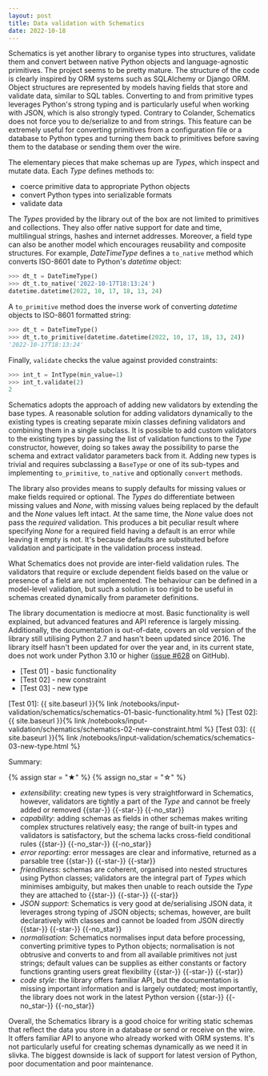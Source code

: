 ```yaml
---
layout: post
title: Data validation with Schematics
date: 2022-10-18
---
```


Schematics is yet another library to organise types into structures,
validate them and convert between native Python objects and
language-agnostic primitives. The project seems to be pretty mature.
The structure of the code is clearly inspired by ORM systems such as
SQLAlchemy or Django ORM. Object structures are represented by models
having fields that store and validate data, similar to SQL tables.
Converting to and from primitive types leverages Python's strong
typing and is particularly useful when working with JSON, which is
also strongly typed. Contrary to Colander, Schematics does not force
you to de/serialize to and from strings. This feature can be extremely
useful for converting primitives from a configuration file or a
database to Python types and turning them back to primitives before
saving them to the database or sending them over the wire.

The elementary pieces that make schemas up are _Types_, which inspect
and mutate data. Each _Type_ defines methods to:

- coerce primitive data to appropriate Python objects
- convert Python types into serializable formats
- validate data

The _Types_ provided by the library out of the box are not limited to
primitives and collections. They also offer native support for date and
time, multilingual strings, hashes and internet addresses. Moreover, a
field type can also be another model which encourages reusability and
composite structures. For example, _DateTimeType_ defines a
`to_native` method which converts ISO-8601 date to Python's _datetime_
object:

```python
>>> dt_t = DateTimeType()
>>> dt_t.to_native('2022-10-17T18:13:24')
datetime.datetime(2022, 10, 17, 18, 13, 24)
```

A `to_primitive` method does the inverse work of converting _datetime_
objects to ISO-8601 formatted string:

```python
>>> dt_t = DateTimeType()
>>> dt_t.to_primitive(datetime.datetime(2022, 10, 17, 18, 13, 24))
'2022-10-17T18:13:24'
```

Finally, `validate` checks the value against provided constraints:

```python
>>> int_t = IntType(min_value=1)
>>> int_t.validate(2)
2
```

Schematics adopts the approach of adding new validators by extending
the base types. A reasonable solution for adding validators
dynamically to the existing types is creating separate mixin classes
defining validators and combining them in a single subclass. It is
possible to add custom validators to the existing types by passing the
list of validation functions to the _Type_ constructor, however, doing
so takes away the possibility to parse the schema and extract
validator parameters back from it. Adding new types is trivial and
requires subclassing a `BaseType` or one of its sub-types and
implementing `to_primitive`, `to_native` and optionally `convert`
methods.

The library also provides means to supply defaults for missing values
or make fields required or optional. The _Types_ do differentiate
between missing values and _None_, with missing values being replaced
by the default and the _None_ values left intact. At the same time,
the _None_ value does not pass the _required_ validation. This
produces a bit peculiar result where specifying _None_ for a required
field having a default is an error while leaving it empty is not. It's
because defaults are substituted before validation and participate in
the validation process instead. 

What Schematics does not provide are inter-field validation rules. The
validators that require or exclude dependent fields based on the value
or presence of a field are not implemented. The behaviour can be
defined in a model-level validation, but such a solution is too rigid
to be useful in schemas created dynamically from parameter
definitions.

The library documentation is mediocre at most. Basic functionality is
well explained, but advanced features and API reference is largely
missing. Additionally, the documentation is out-of-date, covers an old
version of the library still utilising Python 2.7 and hasn't been
updated since 2016. The library itself hasn't been updated for over
the year and, in its current state, does not work under Python 3.10 or
higher ([issue #628] on GitHub).

[issue #628]: https://github.com/schematics/schematics/issues/628

- [Test 01] - basic functionality
- [Test 02] - new constraint
- [Test 03] - new type

[Test 01]: {{ site.baseurl }}{% link /notebooks/input-validation/schematics/schematics-01-basic-functionality.html %}
[Test 02]: {{ site.baseurl }}{% link /notebooks/input-validation/schematics/schematics-02-new-constraint.html %}
[Test 03]: {{ site.baseurl }}{% link /notebooks/input-validation/schematics/schematics-03-new-type.html %}

Summary:

{% assign star = "&#9733;" %}
{% assign no_star = "&#9734;" %}

- *extensibility*: creating new types is very straightforward in
  Schematics, however, validators are tightly a part of the _Type_ and
  cannot be freely added or removed {{star-}} {{-star-}} {{-no_star}}
- *capability*: adding schemas as fields in other schemas makes
  writing complex structures relatively easy; the range of built-in
  types and validators is satisfactory, but the schema lacks
  cross-field conditional rules {{star-}} {{-no_star-}} {{-no_star}}
- *error reporting*: error messages are clear and informative,
  returned as a parsable tree {{star-}} {{-star-}} {{-star}}
- *friendliness*: schemas are coherent, organised into nested
  structures using Python classes; validators are the integral part of
  _Types_ which minimises ambiguity, but makes then unable to reach
  outside the _Type_ they are attached to {{star-}} {{-star-}}
  {{-star}}
- *JSON support*: Schematics is very good at de/serialising JSON data,
  it leverages strong typing of JSON objects; schemas, however, are
  built declaratively with classes and cannot be loaded from JSON
  directly {{star-}} {{-star-}} {{-no_star}}
- *normalisation*: Schematics normalises input data before processing,
  converting primitive types to Python objects; normalisation is not
  obtrusive and converts to and from all available primitives not just
  strings; default values can be supplies as either constants or
  factory functions granting users great flexibility {{star-}}
  {{-star-}} {{-star}}
- *code style*: the library offers familiar API, but the documentation
  is missing important information and is largely outdated; most
  importantly, the library does not work in the latest Python version
  {{star-}} {{-no_star-}} {{-no_star}}

Overall, the Schematics library is a good choice for writing static schemas that reflect the data you store in a database or send or receive on the wire. It offers familiar API to anyone who already worked with ORM systems. It's not particularly useful for creating schemas dynamically as we need it in slivka. The biggest downside is lack of support for latest version of Python, poor documentation and poor maintenance.
